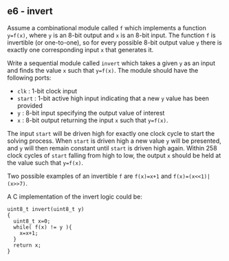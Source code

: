 e6 - invert
----------

Assume a combinational module called `f` which implements a function
`y=f(x)`, where `y` is an 8-bit output and `x` is an 8-bit input.
The function `f` is invertible (or one-to-one), so for every possible
8-bit output value `y` there is exactly one corresponding input `x`
that generates it.

Write a sequential module called `invert` which takes a given `y` as an input and
finds the value `x` such that `y=f(x)`. The module should have the
following ports:

- `clk` : 1-bit clock input
- `start` : 1-bit active high input indicating that a new `y` value has been provided
- `y` : 8-bit input specifying the output value of interest
- `x` : 8-bit output returning the input `x` such that `y=f(x)`.

The input `start` will be driven high for exactly one clock cycle to start the
solving process.
When `start` is driven high a new value `y` will be presented,
and `y` will then remain constant until `start` is driven high again.
Within 258 clock cycles of `start` falling from high to low, the output `x` should
be held at the value such that `y=f(x)`.

Two possible examples of an invertible `f` are `f(x)=x+1` and `f(x)=(x<<1)|(x>>7)`.

A C implementation of the invert logic could be:
```
uint8_t invert(uint8_t y)
{
  uint8_t x=0;
  while( f(x) != y ){
    x=x+1;
  }
  return x;
}
```